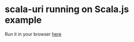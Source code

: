 scala-uri running on Scala.js example
=====================================

Run it in your browser [here](http://lemonlabsuk.github.io/scala-uri-scalajs-example/index.html)
